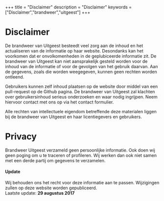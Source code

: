 +++
title = "Disclaimer"
description = "Disclaimer"
keywords = ["Disclaimer","brandweer","uitgeest"]
+++

# Disclaimer

De brandweer van Uitgeest besteedt veel zorg aan de inhoud en het actualiseren van de informatie op haar website. Desondanks kan het voorkomen dat er onvolkomenheden in de geplubiceerde informatie zit. De brandweer van Uitgeest kan niet aansprakelijk gesteld worden voor de inhoud van de informatie of voor de gevolgen van het gebruik daarvan. Aan de gegevens, zoals die worden weegegeven, kunnen geen rechten worden ontleend.

Gebruikers kunnen zelf inhoud plaatsen op de website door middel van een pull-request op de Github pagina. De brandweer van Uitgeest zal klachten over gebruikersinhoud serieus onderzoeken en waar nodig ingrijpen. Neem hiervoor contact met ons op via het contact formulier.

Alle rechten van intellectuele eigendom betreffende deze materialen liggen bij de brandweer van Uitgeest en haar licentiegevers en gebruikers.

# Privacy

Brandweer Uitgeest verzameld geen persoonlijke informatie. Ook doen wij geen poging om u te traceren of profileren. Wij werken dan ook niet samen met een derde partij om gegevens te verzamelen.

#### Update
Wij behouden ons het recht voor deze informatie aan te passen. Wijzigingen zullen op deze website worden gepubliceerd.  
Laatste update: **29 augustus 2017**